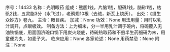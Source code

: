 序号：14433
名称：光明眼药
组成：熊胆1钱，片脑1钱，胆矾1钱，脑砂1钱，枯矾2钱，五灵脂3分（水飞过），老鸦翅10根（去绒，新瓦上烧灰）。
出处：《摄生众妙方》卷九。
主治：眼目疾。
加减：None
功效：None
用法用量：用时以乳汁调开，点眼极效。
制备方法：上为细末，分一半用乳汁调于碗内，将碗覆入无油铁锅底，用面固济碗口锅下用炭火烧底，待碗热取药和不煎半生药细研为末，用童便为丸，如麦子大。
临床应用：None
各家论述：None
用药禁忌：None
附注：None
